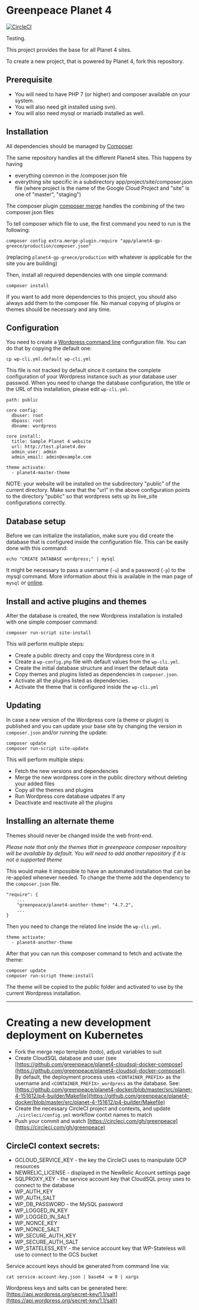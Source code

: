 # Greenpeace Planet 4

 [![CircleCI](https://circleci.com/gh/greenpeace/planet4-base-fork/tree/develop.svg?style=shield)](https://circleci.com/gh/greenpeace/planet4-base-fork/tree/develop)

Testing.

This project provides the base for all Planet 4 sites.

To create a new project, that is powered by Planet 4, fork this repository.

## Prerequisite

-   You will need to have PHP 7 (or higher) and composer available on your system.
-   You will also need git installed
using svn).
-   You will also need mysql or mariadb installed as well.

## Installation
All dependencies should be managed by [Composer](http://getcomposer.org).

The same repository handles all the different Planet4 sites. This happens by having
- everything common in the /composer.json file
- everything site specific in a subdirectory app/project/site/composer.json file
(where project is the name of the Google Cloud Project and "site" is one of "master", "staging")

The composer plugin [composer merge](https://packagist.org/packages/wikimedia/composer-merge-plugin) handles the combining of the two composer.json files

To tell composer which file to use, the first command you need to run is the following:
```
composer config extra.merge-plugin.require "app/planet4-gp-greece/production/composer.json"

```
(replacing `planet4-gp-greece/production` with whatever is applicable for the site you are building)

Then, install all required dependencies with one simple command:
```
composer install
```

If you want to add more dependencies to this project, you should also always
add them to the composer file. No manual copying of plugins or themes should be
necessary and any time.

## Configuration
You need to create a [Wordpress command line](http://wp-cli.org/) configuration file.
You can do that by copying the default one:
```
cp wp-cli.yml.default wp-cli.yml
```

This file is not tracked by default since it contains the complete configuration of
your Wordpress instance such as your database user passwod. When you need to change
the database configuration, the title or the URL of this
installation, please edit `wp-cli.yml`.
```
path: public

core config:
  dbuser: root
  dbpass: root
  dbname: wordpress

core install:
  title: Sample Planet 4 website
  url: http://test.planet4.dev
  admin_user: admin
  admin_email: admin@example.com

theme activate:
  - planet4-master-theme
```

NOTE: your website will be installed on the subdirectory "public" of the current
directory. Make sure that the "url" in the above configuration points to the
directory "public" so that wordpress sets up its live_site configurations correctly.

## Database setup
Before we can initialize the installation, make sure you did create the database
that is configured inside the configuration file. This can be easily done with this
command:
```
echo "CREATE DATABASE wordpress;" | mysql
```
It might be necessary to pass a username (`-u`) and a password (`-p`) to the
mysql command.
More information about this is available in the man page of `mysql` or
[online](https://dev.mysql.com/doc/refman/5.7/en/mysql-command-options.html).


## Install and active plugins and themes
After the database is created, the new Wordpress installation is installed with
one simple composer command:
```
composer run-script site-install
```

This will perform multiple steps:
-   Create a public directy and copy the Wordpress core in it
-   Create a `wp-config.php` file with default values from the `wp-cli.yml`.
-   Create the initial database structure and insert the default data
-   Copy themes and plugins listed as dependencies in `composer.json`.
-   Activate all the plugins listed as dependencies.
-   Activate the theme that is configured inside the `wp-cli.yml`

## Updating
In case a new version of the Wordpress core (a theme or plugin) is published and
you can update your base site by changing the version in `composer.json` and/or
running the update:
```
composer update
composer run-script site-update
```

This will perform multiple steps:
-   Fetch the new versions and dependencies
-   Merge the new wordpress core in the public directory without deleting your added files
-   Copy all the themes and plugins
-   Run Wordpress core database udpates if any
-   Deactivate and reactivate all the plugins

## Installing an alternate theme
Themes should never be changed inside the web front-end.

_Please note that only the themes that in greenpeace composer repository will be
available by default. You will need to add another repository if it is not a
supported theme_

This would make it impossible to have an automated installation that can be
re-applied whenever needed. To change the theme add the dependency to the
`composer.json` file.
```
"require": {
    ...
    "greenpeace/planet4-another-theme": "4.7.2",
    ...
}
```

Then you need to change the related line inside the `wp-cli.yml`.
```
theme activate:
  - planet4-another-theme
```

After that you can run this composer command to fetch and activate the theme:
```
composer update
composer run-script theme:install
```
The theme will be copied to the public folder and activated to use by the current
Wordpress installation.

---

# Creating a new development deployment on Kubernetes

-  Fork the merge repo template (todo), adjust variables to suit
-  Create CloudSQL database and user (see [https://github.com/greenpeace/planet4-cloudsql-docker-compose](https://github.com/greenpeace/planet4-cloudsql-docker-compose)). By default, the deployment process uses `<CONTAINER_PREFIX>` as the username and `<CONTAINER_PREFIX>_wordpress` as the database. See: [https://github.com/greenpeace/planet4-docker/blob/master/src/planet-4-151612/p4-builder/Makefile](https://github.com/greenpeace/planet4-docker/blob/master/src/planet-4-151612/p4-builder/Makefile)
-  Create the necessary CircleCI project and contexts, and update `./circleci/config.yml` workflow contxt names to match
-  Push your commit and watch [https://circleci.com/gh/greenpeace](https://circleci.com/gh/greenpeace)


## CircleCI context secrets:
- GCLOUD_SERVICE_KEY - the key the CircleCI uses to manipulate GCP resources
- NEWRELIC_LICENSE - displayed in the NewRelic Account settings page
- SQLPROXY_KEY - the service account key that CloudSQL proxy uses to connect to the database
- WP_AUTH_KEY
- WP_AUTH_SALT
- WP_DB_PASSWORD - the MySQL password
- WP_LOGGED_IN_KEY
- WP_LOGGED_IN_SALT
- WP_NONCE_KEY
- WP_NONCE_SALT
- WP_SECURE_AUTH_KEY
- WP_SECURE_AUTH_SALT
- WP_STATELESS_KEY - the service account key that WP-Stateless will use to connect to the GCS bucket

Service account keys should be generated from command line via:
```
cat service-account-key.json | base64 -w 0 | xargs
```

Wordpress keys and salts can be generated here: [https://api.wordpress.org/secret-key/1.1/salt](https://api.wordpress.org/secret-key/1.1/salt)
